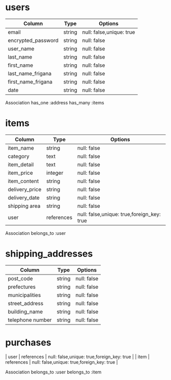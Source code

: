 
# users
 | Column        | Type   |   Options                |
 | ------------- | ------ | --------------------- |
 | email          | string | null: false,unique: true |
 | encrypted_password      | string | null: false     |
 | user_name     | string | null: false               |
 | last_name     | string | null: false               |
 | first_name     | string | null: false               |
 | last_name_frigana     | string | null: false               |
 | first_name_frigana     | string | null: false               |
 | date      | string | null: false               |

  Association
  has_one :address 
  has_many :items

# items
 | Column         | Type   | Options                                  |
 | -------------- | ------ | ---------------------------------------- |
 | item_name      | string    | null: false                                |
 | category      | text    | null: false                                 |
 | item_detail    | text    | null: false                                |
 | item_price     | integer | null: false                                |
 | item_content   | string  | null: false                                |
 | delivery_price | string  | null: false                                |
 | delivery_date  | string  | null: false                                |
 | shipping area  | string  | null: false                                |
 | user        | references  | null: false,unique: true,foreign_key: true |

  Association
  belongs_to :user
 
# shipping_addresses
| Column           | Type   | Options                                 |
| ---------------- | ------ | --------------------------------------- |
| post_code        | string | null: false                                |
| prefectures      | string | null: false                                |
| municipalities   | string | null: false                                |
| street_address   | string | null: false                                |
| building_name    | string | null: false                                |
| telephone number | string | null: false                                |

# purchases
| user        | references  | null: false,unique: true,foreign_key: true |
| item         | references  | null: false,unique: true,foreign_key: true |

  Association
  belongs_to :user
  belongs_to :item


